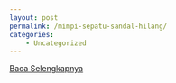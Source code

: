 ```yaml
---
layout: post
permalink: /mimpi-sepatu-sandal-hilang/
categories:
    - Uncategorized
---
```


[Baca Selengkapnya](/09)